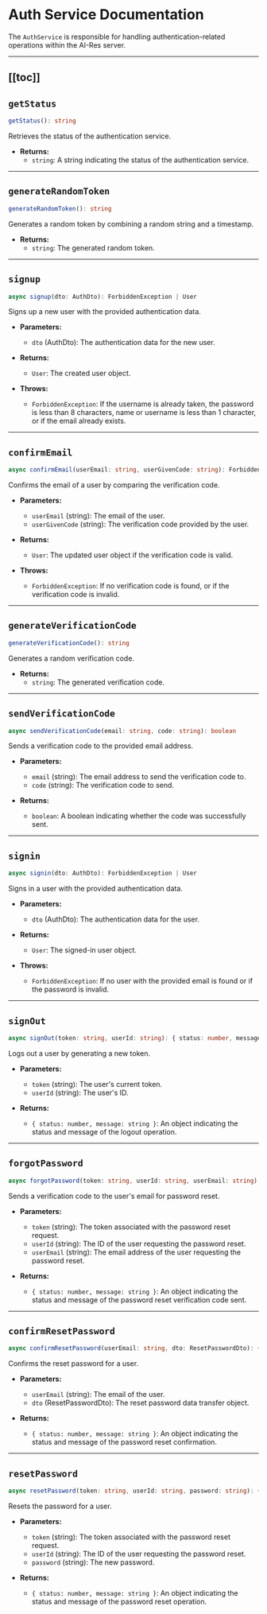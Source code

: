 # Auth Service Documentation

The `AuthService` is responsible for handling authentication-related operations within the AI-Res server.

---
[[toc]]
--- 


##  `getStatus`

```typescript
getStatus(): string
```

Retrieves the status of the authentication service.

- **Returns:**
  - `string`: A string indicating the status of the authentication service.


--- 


## `generateRandomToken`

```typescript
generateRandomToken(): string
```

Generates a random token by combining a random string and a timestamp.

- **Returns:**
  - `string`: The generated random token.


--- 


##  `signup`

```typescript
async signup(dto: AuthDto): ForbiddenException | User
```

Signs up a new user with the provided authentication data.

- **Parameters:**
  - `dto` (AuthDto): The authentication data for the new user.

- **Returns:**
  - `User`: The created user object.

- **Throws:**
  - `ForbiddenException`: If the username is already taken, the password is less than 8 characters, name or username is less than 1 character, or if the email already exists.


--- 


##  `confirmEmail`

```typescript
async confirmEmail(userEmail: string, userGivenCode: string): ForbiddenException | User
```

Confirms the email of a user by comparing the verification code.

- **Parameters:**
  - `userEmail` (string): The email of the user.
  - `userGivenCode` (string): The verification code provided by the user.

- **Returns:**
  - `User`: The updated user object if the verification code is valid.

- **Throws:**
  - `ForbiddenException`: If no verification code is found, or if the verification code is invalid.


--- 


## `generateVerificationCode`

```typescript
generateVerificationCode(): string
```

Generates a random verification code.

- **Returns:**
  - `string`: The generated verification code.


--- 


##  `sendVerificationCode`

```typescript
async sendVerificationCode(email: string, code: string): boolean
```

Sends a verification code to the provided email address.

- **Parameters:**
  - `email` (string): The email address to send the verification code to.
  - `code` (string): The verification code to send.

- **Returns:**
  - `boolean`: A boolean indicating whether the code was successfully sent.


--- 


## `signin`

```typescript
async signin(dto: AuthDto): ForbiddenException | User
```

Signs in a user with the provided authentication data.

- **Parameters:**
  - `dto` (AuthDto): The authentication data for the user.

- **Returns:**
  - `User`: The signed-in user object.

- **Throws:**
  - `ForbiddenException`: If no user with the provided email is found or if the password is invalid.


--- 


## `signOut`

```typescript
async signOut(token: string, userId: string): { status: number, message: string }
```

Logs out a user by generating a new token.

- **Parameters:**
  - `token` (string): The user's current token.
  - `userId` (string): The user's ID.

- **Returns:**
  - `{ status: number, message: string }`: An object indicating the status and message of the logout operation.


--- 


## `forgotPassword`

```typescript
async forgotPassword(token: string, userId: string, userEmail: string): { status: number, message: string }
```

Sends a verification code to the user's email for password reset.

- **Parameters:**
  - `token` (string): The token associated with the password reset request.
  - `userId` (string): The ID of the user requesting the password reset.
  - `userEmail` (string): The email address of the user requesting the password reset.

- **Returns:**
  - `{ status: number, message: string }`: An object indicating the status and message of the password reset verification code sent.


--- 


## `confirmResetPassword`

```typescript
async confirmResetPassword(userEmail: string, dto: ResetPasswordDto): { status: number, message: string }
```

Confirms the reset password for a user.

- **Parameters:**
  - `userEmail` (string): The email of the user.
  - `dto` (ResetPasswordDto): The reset password data transfer object.

- **Returns:**
  - `{ status: number, message: string }`: An object indicating the status and message of the password reset confirmation.


--- 


## `resetPassword`

```typescript
async resetPassword(token: string, userId: string, password: string): { status: number, message: string }
```

Resets the password for a user.

- **Parameters:**
  - `token` (string): The token associated with the password reset request.
  - `userId` (string): The ID of the user requesting the password reset.
  - `password` (string): The new password.

- **Returns:**
  - `{ status: number, message: string }`: An object indicating the status and message of the password reset operation.
